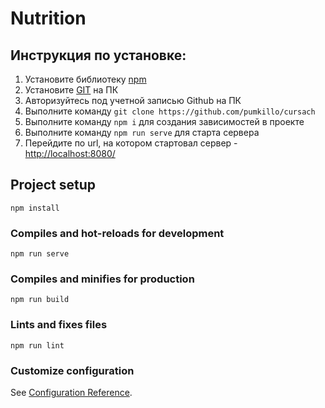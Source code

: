 # Nutrition

## Инструкция по установке:
1. Установите библиотеку [npm](https://nodejs.org/en/download) 
2. Установите [GIT](https://git-scm.com/downloads) на ПК
3. Авторизуйтесь под учетной записью Github на ПК
4. Выполните команду `git clone https://github.com/pumkillo/cursach`
5. Выполните команду `npm i` для создания зависимостей в проекте
6. Выполните команду `npm run serve` для старта сервера
7. Перейдите по url, на котором стартовал сервер - [http://localhost:8080/](http://localhost:8080)

## Project setup
```
npm install
```

### Compiles and hot-reloads for development
```
npm run serve
```

### Compiles and minifies for production
```
npm run build
```

### Lints and fixes files
```
npm run lint
```

### Customize configuration
See [Configuration Reference](https://cli.vuejs.org/config/).

